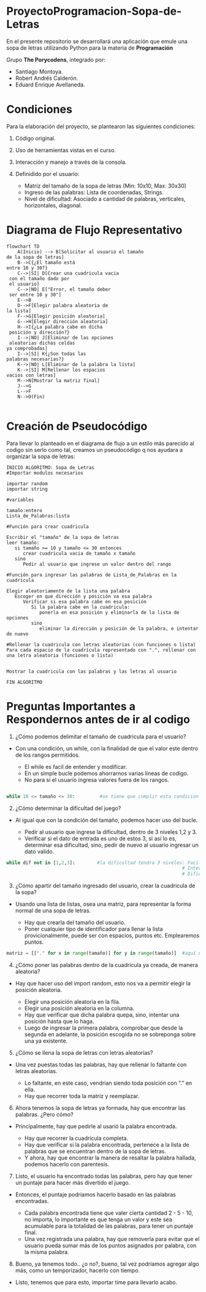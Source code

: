 # ProyectoProgramacion-Sopa-de-Letras
En el presente repositorio se desarrollará una aplicación que emule una sopa de letras utilizando Python para la materia de **Programación**

Grupo **The Porycodens**, integrado por:
- Santiago Montoya.
- Robert Andrés Calderón.
- Eduard Enrique Avellaneda.

# **Condiciones**

Para la elaboración del proyecto, se plantearon las siguientes condiciones:

1. Código original.
   
2. Uso de herramientas vistas en el curso.
   
3. Interacción y manejo a través de la consola.
   
4. Definidido por el usuario:
     - Matriz del tamaño de la sopa de letras (Min: 10x10, Max: 30x30)
     - Ingreso de las palabras: Lista de coordenadas, Strings.
     - Nivel de dificultad: Asociado a cantidad de palabras, verticales, horizontales, diagonal.

# **Diagrama de Flujo Representativo**

```mermaid
flowchart TD
    A(Inicio) --> B[Solicitar al usuario el tamaño
de la sopa de letras]
    B-->C{¿El tamaño está
entre 10 y 30?}
    C-->|SI| D[Crear una cuadricula vacia
 con el tamaño dado por
 el usuario]
    C-->|NO| E["Error, el tamaño deber
 ser entre 10 y 30"]
    E-->B
    D-->F[Elegir palabra aleatoria de
la lista]
    F-->G[Elegir posición aleatoria]
    G-->H[Elegir dirección aleatoria]
    H-->I{¿La palabra cabe en dicha
 posición y dirección?}
    I-->|NO| J[Eliminar de las opciones
 aleatorias dichas celdas
ya comprobadas]
    I-->|SI| K{¿Son todas las
palabras necesarias?}
    K-->|NO| L[Eliminar de la palabra la lista]
    K-->|SI| M[Rellenar los espacios
vacios con letras]
    M-->N[Mostrar la matriz final]
    J-->G
    L-->F
    N-->O(Fin)
    
```
# **Creación de Pseudocódigo**

Para llevar lo planteado en el diagrama de flujo a un estilo más parecido al codigo sin serlo como tal, creamos un pseudocódigo q nos ayudara a organizar la sopa de letras:

```pseudocode
INICIO ALGORITMO: Sopa de Letras
#Importar modulos necesarios

importar random
importar string

#variables

tamaño:entero
Lista_de_Palabras:lista

#Función para crear cuadricula

Escribir el "tamaño" de la sopa de letras
leer tamaño:
   si tamaño >= 10 y tamaño <= 30 entonces
      crear cuadricula vacia de tamaño x tamaño
   sino
      Pedir al usuario que ingrese un valor dentro del rango

#Función para ingresar las palabras de Lista_de_Palabras en la cuadricula

Elegir aleatoriamente de la lista una palabra
   Escoger en que dirección y posición va esa palabra
      Verificar si esa palabra cabe en esa posición
         Si la palabra cabe en la cuadricula:
            ponerla en esa posición y eliminarla de la lista de opciones
         sino
            eliminar la dirección y posición de la palabra, e intentar de nuevo
   
#Rellenar la cuadricula con letras aleatorias (con funciones o lista)
Para cada espacio de la cuadrícula representado con ".", rellenar con una letra aleatoria (funciones o lista)


Mostrar la cuadricula con las palabras y las letras al usuario

FIN ALGORITMO

```

# **Preguntas Importantes a Respondernos antes de ir al codigo**

1. ¿Cómo podemos delimitar el tamaño de cuadricula para el usuarío?
   
- Con una condición, un while, con la finalidad de que el valor este dentro de los rangos permitidos.

   - El while es facil de entender y modificar.
   - En un simple bucle podemos ahorrarnos varias líneas de codigo.
   - No para si el usuarío ingresa valores fuera de los rangos.

```python

while 10 <= tamaño <= 30:         #se tiene que cumplir esta condición
```

2. ¿Cómo determinar la dificultad del juego?

- Al igual que con la condición del tamaño, podemos hacer uso del bucle.

   - Pedir al usuario que ingrese la dificultad, dentro de 3 niveles 1,2 y 3.
   - Verificar si el dato de entrada es uno de estos 3, si así lo es, determinar esa dificultad, sino, pedir de nuevo al usuario ingresar un dato valido.

```python
while dif not in [1,2,3]:        #la dificultad tendra 3 niveles: Facil - Solo palabras Horizontales
                                                                # Intermedio - Palabra Verticales y Horizontales
                                                                # Dificil - Palabras Verticales, Horizontales y Diagonales
``` 

3. ¿Cómo apartir del tamaño ingresado del usuario, crear la cuadricula de la sopa?

- Usando una lista de listas, osea una matriz, para representar la forma normal de una sopa de letras.

   - Hay que crearla del tamaño del usuario.
   - Poner cualquier tipo de identificador para llenar la lista provicionalmente, puede ser con espacios, puntos etc. Emplearemos puntos.
 
``` python
matriz = [["." for x in range(tamaño)] for y in range(tamaño)]  #aquí nos aseguramos que tanto las filas (x) como las columnas (y) se rellenen con "."
``` 
4. ¿Cómo poner las palabras dentro de la cuadricula ya creada, de manera aleatoria?

- Hay que hacer uso  del import random, esto nos va a permitir elegir la posición aleatoria.

   - Elegir una posición aleatoria en la fila.
   - Elegir una posición aleatoria en la columna.
   - Hay que verificar que dicha palabra quepa, sino, intentar una posición hasta que lo haga.
   - Luego de ingresar la primera palabra, comprobar que desde la segunda en adelante, la posición escogida no se sobreponga sobre una ya existente.

5. ¿Cómo se llena la sopa de letras con letras aleatorias?

- Una vez puestas todas las palabras, hay que rellenar lo faltante con letras aleatorias.
  
   - Lo faltante, en este caso, vendrian siendo toda posición con "." en ella.
   - Hay que recorrer toda la matriz y reemplazar.

6. Ahora tenemos la sopa de letras ya formada, hay que encontrar las palabras. ¿Pero cómo?

- Principalmente, hay que pedirle al usarió la palabra encontrada.

   - Hay que recorrer la cuadricula completa.
   - Hay que verificar si la palabra encontrada, pertenece a la lista de palabras que se encuentran dentro de la sopa de letras.
   - Y ahora, hay que encontrar la manera de resaltar la palabra hallada, podemos hacerlo con parentesis.

7. Listo, el usuario ha encontrado todas las palabras, pero hay que tener un puntaje para hacer más divertido el juego.

- Entonces, el puntaje podriamos hacerlo basado en las palabras encontradas.

   - Cada palabra encontrada tiene que valer cierta cantidad 2 - 5 - 10, no importa, lo importante es que tenga un valor y este sea acumulable para la totalidad de las palabras, para tener un puntaje final.
   - Una vez registrada una palabra, hay que removerla para evitar que el usuario pueda sumar más de los puntos asignados por palabra, con la misma palabra.

8. Bueno, ya tenemos todo.. ¿o no?, bueno, tal vez podriamos agregar algo más, como un temporizador, hacerlo con tiempo.

- Listo, tenemos que para esto, importar time para llevarlo acabo.














